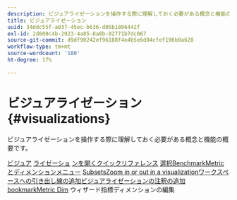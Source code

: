 ```yaml
---
description: ビジュアライゼーションを操作する際に理解しておく必要がある概念と機能の概要です。
title: ビジュアライゼーション
uuid: 34ddc55f-a037-45ec-b636-d05b1806442f
exl-id: 2d600c4b-2923-4a85-8a8b-02771b7dc067
source-git-commit: d9df90242ef96188f4e4b5e6d04cfef196b0a628
workflow-type: tm+mt
source-wordcount: '180'
ht-degree: 17%

---
```


# ビジュアライゼーション{#visualizations}

ビジュアライゼーションを操作する際に理解しておく必要がある概念と機能の概要です。

[ビジュア](https://docs.adobe.com/content/help/en/data-workbench/using/client/visualizations/c-open-vis.html)
[ライゼーショ](https://docs.adobe.com/content/help/en/data-workbench/using/client/visualizations/c-qk-ref.html)
[ンを開くクイックリファレンス](https://docs.adobe.com/content/help/en/data-workbench/using/client/visualizations/make-selections/c-sel-vis.html)
[](https://docs.adobe.com/content/help/en/data-workbench/using/client/visualizations/c-ustd-benchmks.html)
[選択BenchmarkMetricとディメンションメニュー](https://docs.adobe.com/content/help/en/data-workbench/using/client/visualizations/c-met-dim-menus.html)
[](https://docs.adobe.com/content/help/en/data-workbench/using/client/visualizations/subsets/c-wk-subsets.html)
[SubsetsZoom in or out ](https://docs.adobe.com/content/help/en/data-workbench/using/client/visualizations/c-zoom-vis.html)
[in a visualizationワークスペースへの引き出し線の追加ビジュアライゼーションの注釈の追加](https://docs.adobe.com/content/help/en/data-workbench/using/client/visualizations/c-call-wkspc.html)
[bookmarkMetric Dim](https://docs.adobe.com/content/help/en/data-workbench/using/client/visualizations/c-present-layer.html)
[](https://docs.adobe.com/content/help/en/data-workbench/using/client/visualizations/c-bookmark-about.html)
[](https://docs.adobe.com/content/help/en/data-workbench/using/client/visualizations/dwb-create-metricdim.html)
ウィザード指標ディメンションの編集
